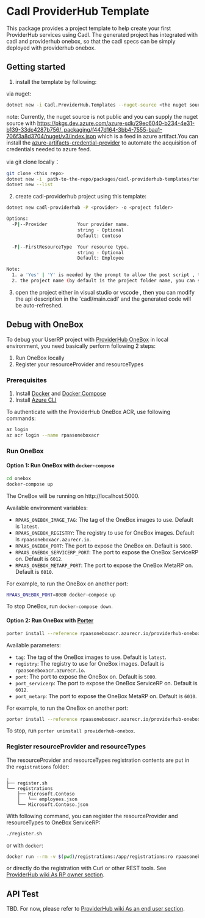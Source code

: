 # Cadl ProviderHub Template

This package provides a project template to help create your first ProviderHub services using Cadl. The generated project has integrated with cadl and providerhub onebox, so that the cadl specs can be simply deployed with providerhub onebox.

## Getting started

1. install the template by following:

via nuget:

```bash
dotnet new -i Cadl.ProviderHub.Templates --nuget-source <the nuget source >

```

note:
Currently, the nuget source is not public and you can supply the nuget source with https://pkgs.dev.azure.com/azure-sdk/29ec6040-b234-4e31-b139-33dc4287b756/_packaging/f447d164-3bb4-7555-baa1-706f3a8d3704/nuget/v3/index.json which is a feed in azure artifact.You can install the [azure-artifacts-credential-provider](https://github.com/microsoft/artifacts-credprovider#azure-artifacts-credential-provider) to automate the acquisition of credentials needed to azure feed.

via git clone locally：

```bash
git clone <this repo>
dotnet new -i  path-to-the-repo/packages/cadl-providerhub-templates/templates/cadl-providerhub
dotnet new --list
```

2. create cadl-providerhub project using this template:

```bash
dotnet new cadl-providerhub -P <provider> -o <project folder>

Options:
  -P|--Provider           Your provider name.
                          string - Optional
                          Default: Contoso

  -F|--FirstResourceType  Your resource type.
                          string - Optional
                          Default: Employee

Note:
  1. a 'Yes' | 'Y' is needed by the prompt to allow the post script , the post script is to install cadl tools.
  2. the project name (by default is the project folder name, you can specify it through the '-n' option) should not contains special characters like '-', or it will be replaced by '_'.

```

3. open the project either in visual studio or vscode , then you can modify the api description in the 'cadl/main.cadl' and the generated code will be auto-refreshed.

## Debug with OneBox

To debug your UserRP project with [ProviderHub OneBox](https://armwiki.azurewebsites.net/providerhub/onebox.html) in local environment, you need basically perform following 2 steps:

1. Run OneBox locally
2. Register your resourceProvider and resourceTypes

### Prerequisites

1. Install [Docker](https://docs.docker.com/get-docker/) and [Docker Compose](https://docs.docker.com/compose/install/)
1. Install [Azure CLI](https://docs.microsoft.com/en-us/cli/azure/install-azure-cli?view=azure-cli-latest)

To authenticate with the ProviderHub OneBox ACR, use following commands:

```bash
az login
az acr login --name rpaasoneboxacr
```

### Run OneBox

#### Option 1: Run OneBox with `docker-compose`

```bash
cd onebox
docker-compose up
```

The OneBox will be running on http://localhost:5000.

Available environment variables:

- `RPAAS_ONEBOX_IMAGE_TAG`: The tag of the OneBox images to use. Default is `latest`.
- `RPAAS_ONEBOX_REGISTRY`: The registry to use for OneBox images. Default is `rpaasoneboxacr.azurecr.io`.
- `RPAAS_ONEBOX_PORT`: The port to expose the OneBox on. Default is `5000`.
- `RPAAS_ONEBOX_SERVICERP_PORT`: The port to expose the OneBox ServiceRP on. Default is `6012`.
- `RPAAS_ONEBOX_METARP_PORT`: The port to expose the OneBox MetaRP on. Default is `6010`.

For example, to run the OneBox on another port:

```bash
RPAAS_ONEBOX_PORT=8080 docker-compose up
```

To stop OneBox, run `docker-compose down`.

#### Option 2: Run OneBox with [Porter](https://porter.sh/install/)

```bash
porter install --reference rpaasoneboxacr.azurecr.io/providerhub-onebox:v0.1.1 --allow-docker-host-access
```

Available parameters:

- `tag`: The tag of the OneBox images to use. Default is `latest`.
- `registry`: The registry to use for OneBox images. Default is `rpaasoneboxacr.azurecr.io`.
- `port`: The port to expose the OneBox on. Default is `5000`.
- `port_servicerp`: The port to expose the OneBox ServiceRP on. Default is `6012`.
- `port_metarp`: The port to expose the OneBox MetaRP on. Default is `6010`.

For example, to run the OneBox on another port:

```bash
porter install --reference rpaasoneboxacr.azurecr.io/providerhub-onebox:v0.1.1 --allow-docker-host-access --param port=8080
```

To stop, run `porter uninstall providerhub-onebox`.

### Register resourceProvider and resourceTypes

The resourceProvider and resourceTypes registration contents are put in the `registrations` folder:

```
.
├── register.sh
└── registrations
    ├── Microsoft.Contoso
    │   └── employees.json
    └── Microsoft.Contoso.json
```

With following command, you can register the resourceProvider and resourceTypes to OneBox ServiceRP:

```bash
./register.sh
```

or with `docker`:

```bash
docker run --rm -v $(pwd)/registrations:/app/registrations:ro rpaasoneboxacr.azurecr.io/providerhub-onebox/register
```

or directly do the registration with Curl or other REST tools. See [ProviderHub wiki As RP owner section](https://armwiki.azurewebsites.net/providerhub/onebox.html#as-rp-owner-userrp).

## API Test

TBD. For now, please refer to [ProviderHub wiki As an end user section](https://armwiki.azurewebsites.net/providerhub/onebox.html#as-an-end-user-uses-metarp).
